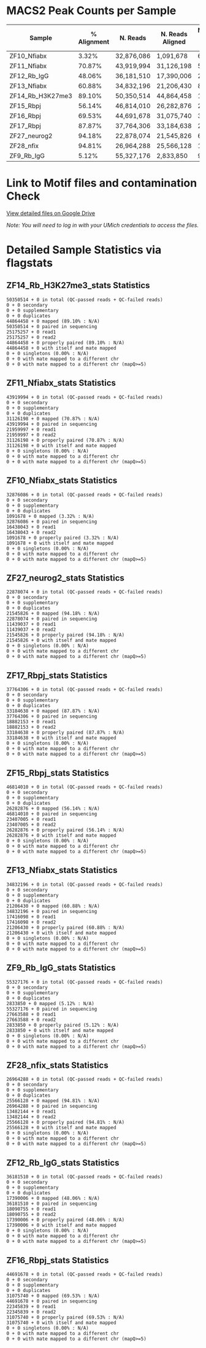 
# MACS2 Peak Counts per Sample
  
|Sample          |% Alignment |N. Reads|N. Reads Aligned| Narrow Peak Count |Broad Peak Count|Narrow Peak nolambda |
|----------------|------------|----------|--------------|-------------------|----------------|---------------------|
|ZF10_Nfiabx     |3.32%       |32,876,086|1,091,678     |60                 |                |317                  |
|ZF11_Nfiabx     |70.87%      |43,919,994|31,126,198    |5,149              |                |6,989                |
|ZF12_Rb_IgG     |48.06%      |36,181,510|17,390,006    |233                |                |804                  |
|ZF13_Nfiabx     |60.88%      |34,832,196|21,206,430    |8,896              |                |14,695               |
|ZF14_Rb_H3K27me3|89.10%      |50,350,514|44,864,458    |1,453              |4,460           |76,749               |
|ZF15_Rbpj       |56.14%      |46,814,010|26,282,876    |208                |                |857                  |
|ZF16_Rbpj       |69.53%      |44,691,678|31,075,740    |332                |                |1,122                |
|ZF17_Rbpj       |87.87%      |37,764,306|33,184,638    |20,997             |                |23,731               |
|ZF27_neurog2    |94.18%      |22,878,074|21,545,826    |625                |                |1,567                |
|ZF28_nfix       |94.81%      |26,964,288|25,566,128    |1,054              |                |2,301                |
|ZF9_Rb_IgG      |5.12%       |55,327,176|2,833,850     |91                 |                |196                  |

# Link to Motif files and contamination Check 

[View detailed files on Google Drive](https://drive.google.com/drive/folders/1RSEIvA7mLNbu3EgEdU3CwpSwyhg36FHC?usp=sharing)

*Note: You will need to log in with your UMich credentials to access the files.*


# Detailed Sample Statistics via flagstats 


## ZF14_Rb_H3K27me3_stats Statistics

```
50350514 + 0 in total (QC-passed reads + QC-failed reads)
0 + 0 secondary
0 + 0 supplementary
0 + 0 duplicates
44864458 + 0 mapped (89.10% : N/A)
50350514 + 0 paired in sequencing
25175257 + 0 read1
25175257 + 0 read2
44864458 + 0 properly paired (89.10% : N/A)
44864458 + 0 with itself and mate mapped
0 + 0 singletons (0.00% : N/A)
0 + 0 with mate mapped to a different chr
0 + 0 with mate mapped to a different chr (mapQ>=5)

```

## ZF11_Nfiabx_stats Statistics

```
43919994 + 0 in total (QC-passed reads + QC-failed reads)
0 + 0 secondary
0 + 0 supplementary
0 + 0 duplicates
31126198 + 0 mapped (70.87% : N/A)
43919994 + 0 paired in sequencing
21959997 + 0 read1
21959997 + 0 read2
31126198 + 0 properly paired (70.87% : N/A)
31126198 + 0 with itself and mate mapped
0 + 0 singletons (0.00% : N/A)
0 + 0 with mate mapped to a different chr
0 + 0 with mate mapped to a different chr (mapQ>=5)

```

## ZF10_Nfiabx_stats Statistics

```
32876086 + 0 in total (QC-passed reads + QC-failed reads)
0 + 0 secondary
0 + 0 supplementary
0 + 0 duplicates
1091678 + 0 mapped (3.32% : N/A)
32876086 + 0 paired in sequencing
16438043 + 0 read1
16438043 + 0 read2
1091678 + 0 properly paired (3.32% : N/A)
1091678 + 0 with itself and mate mapped
0 + 0 singletons (0.00% : N/A)
0 + 0 with mate mapped to a different chr
0 + 0 with mate mapped to a different chr (mapQ>=5)

```

## ZF27_neurog2_stats Statistics

```
22878074 + 0 in total (QC-passed reads + QC-failed reads)
0 + 0 secondary
0 + 0 supplementary
0 + 0 duplicates
21545826 + 0 mapped (94.18% : N/A)
22878074 + 0 paired in sequencing
11439037 + 0 read1
11439037 + 0 read2
21545826 + 0 properly paired (94.18% : N/A)
21545826 + 0 with itself and mate mapped
0 + 0 singletons (0.00% : N/A)
0 + 0 with mate mapped to a different chr
0 + 0 with mate mapped to a different chr (mapQ>=5)

```

## ZF17_Rbpj_stats Statistics

```
37764306 + 0 in total (QC-passed reads + QC-failed reads)
0 + 0 secondary
0 + 0 supplementary
0 + 0 duplicates
33184638 + 0 mapped (87.87% : N/A)
37764306 + 0 paired in sequencing
18882153 + 0 read1
18882153 + 0 read2
33184638 + 0 properly paired (87.87% : N/A)
33184638 + 0 with itself and mate mapped
0 + 0 singletons (0.00% : N/A)
0 + 0 with mate mapped to a different chr
0 + 0 with mate mapped to a different chr (mapQ>=5)

```

## ZF15_Rbpj_stats Statistics

```
46814010 + 0 in total (QC-passed reads + QC-failed reads)
0 + 0 secondary
0 + 0 supplementary
0 + 0 duplicates
26282876 + 0 mapped (56.14% : N/A)
46814010 + 0 paired in sequencing
23407005 + 0 read1
23407005 + 0 read2
26282876 + 0 properly paired (56.14% : N/A)
26282876 + 0 with itself and mate mapped
0 + 0 singletons (0.00% : N/A)
0 + 0 with mate mapped to a different chr
0 + 0 with mate mapped to a different chr (mapQ>=5)

```

## ZF13_Nfiabx_stats Statistics

```
34832196 + 0 in total (QC-passed reads + QC-failed reads)
0 + 0 secondary
0 + 0 supplementary
0 + 0 duplicates
21206430 + 0 mapped (60.88% : N/A)
34832196 + 0 paired in sequencing
17416098 + 0 read1
17416098 + 0 read2
21206430 + 0 properly paired (60.88% : N/A)
21206430 + 0 with itself and mate mapped
0 + 0 singletons (0.00% : N/A)
0 + 0 with mate mapped to a different chr
0 + 0 with mate mapped to a different chr (mapQ>=5)

```

## ZF9_Rb_IgG_stats Statistics

```
55327176 + 0 in total (QC-passed reads + QC-failed reads)
0 + 0 secondary
0 + 0 supplementary
0 + 0 duplicates
2833850 + 0 mapped (5.12% : N/A)
55327176 + 0 paired in sequencing
27663588 + 0 read1
27663588 + 0 read2
2833850 + 0 properly paired (5.12% : N/A)
2833850 + 0 with itself and mate mapped
0 + 0 singletons (0.00% : N/A)
0 + 0 with mate mapped to a different chr
0 + 0 with mate mapped to a different chr (mapQ>=5)

```

## ZF28_nfix_stats Statistics

```
26964288 + 0 in total (QC-passed reads + QC-failed reads)
0 + 0 secondary
0 + 0 supplementary
0 + 0 duplicates
25566128 + 0 mapped (94.81% : N/A)
26964288 + 0 paired in sequencing
13482144 + 0 read1
13482144 + 0 read2
25566128 + 0 properly paired (94.81% : N/A)
25566128 + 0 with itself and mate mapped
0 + 0 singletons (0.00% : N/A)
0 + 0 with mate mapped to a different chr
0 + 0 with mate mapped to a different chr (mapQ>=5)

```

## ZF12_Rb_IgG_stats Statistics

```
36181510 + 0 in total (QC-passed reads + QC-failed reads)
0 + 0 secondary
0 + 0 supplementary
0 + 0 duplicates
17390006 + 0 mapped (48.06% : N/A)
36181510 + 0 paired in sequencing
18090755 + 0 read1
18090755 + 0 read2
17390006 + 0 properly paired (48.06% : N/A)
17390006 + 0 with itself and mate mapped
0 + 0 singletons (0.00% : N/A)
0 + 0 with mate mapped to a different chr
0 + 0 with mate mapped to a different chr (mapQ>=5)

```

## ZF16_Rbpj_stats Statistics

```
44691678 + 0 in total (QC-passed reads + QC-failed reads)
0 + 0 secondary
0 + 0 supplementary
0 + 0 duplicates
31075740 + 0 mapped (69.53% : N/A)
44691678 + 0 paired in sequencing
22345839 + 0 read1
22345839 + 0 read2
31075740 + 0 properly paired (69.53% : N/A)
31075740 + 0 with itself and mate mapped
0 + 0 singletons (0.00% : N/A)
0 + 0 with mate mapped to a different chr
0 + 0 with mate mapped to a different chr (mapQ>=5)

```

